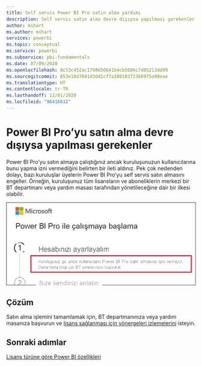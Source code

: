 ```yaml
---
title: Self servis Power BI Pro satın alma yardımı
description: Self servis satın alma devre dışıysa yapılması gerekenler. Power BI hizmeti için Power BI Pro satın alınamıyor.
author: mihart
ms.author: mihart
services: powerbi
ms.topic: conceptual
ms.service: powerbi
ms.subservice: pbi-fundamentals
ms.date: 07/09/2020
ms.openlocfilehash: 0c53c452ac1798656641b4cb5686c7d85213dd99
ms.sourcegitcommit: 653e18d7041d3dd1cf7a38010372366975a98eae
ms.translationtype: HT
ms.contentlocale: tr-TR
ms.lasthandoff: 12/01/2020
ms.locfileid: "96416612"
---
```

# <a name="what-to-do-if-purchasing-power-bi-pro-is-disabled"></a>Power BI Pro’yu satın alma devre dışıysa yapılması gerekenler

Power BI Pro’yu satın almaya çalıştığınız ancak kuruluşunuzun kullanıcılarına bunu yapma izni vermediğini belirten bir ileti aldınız. Pek çok nedenden dolayı, bazı kuruluşlar üyelerin Power BI Pro’yu self servis satın almasını engeller.  Örneğin, kuruluşunuz tüm lisansların ve aboneliklerin merkezi bir BT departmanı veya yardım masası tarafından yönetileceğine dair bir ilkesi olabilir. 

![Hesabınızı ayarlayalım seçiminin ardından karşılaşılan hata iletisini gösteren ekran görüntüsü](media/service-self-service-purchase-help/power-bi-error.png)

## <a name="solution"></a>Çözüm
Satın alma işlemini tamamlamak için, BT departmanınıza veya yardım masanıza başvurun ve [lisans sağlanması için yönergeleri izlemelerini](../admin/service-admin-manage-licenses.md) isteyin.

## <a name="next-steps"></a>Sonraki adımlar
[Lisans türüne göre Power BI özellikleri](service-features-license-type.md)